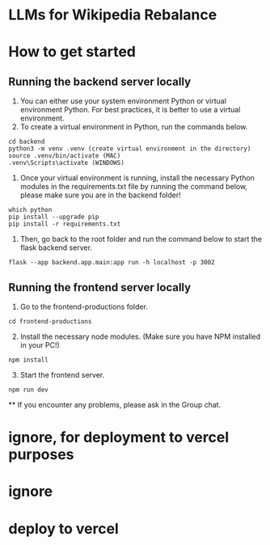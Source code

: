 # LLMs for Wikipedia Rebalance

# How to get started

## Running the backend server locally

1. You can either use your system environment Python or virtual environment Python. For best practices, it is better to use a virtual environment.
2. To create a virtual environment in Python, run the commands below.

```
cd backend
python3 -m venv .venv (create virtual environment in the directory)
source .venv/bin/activate (MAC)
.venv\Scripts\activate (WINDOWS)
```

1. Once your virtual environment is running, install the necessary Python modules in the requirements.txt file by running the command below, please make sure you are in the backend folder!

```
which python
pip install --upgrade pip
pip install -r requirements.txt
```

1. Then, go back to the root folder and run the command below to start the flask backend server.

```
flask --app backend.app.main:app run -h localhost -p 3002
```

## Running the frontend server locally

1. Go to the frontend-productions folder.

```
cd frontend-productions
```

2. Install the necessary node modules. (Make sure you have NPM installed in your PC!)

```
npm install
```

3. Start the frontend server.

```
npm run dev
```

\*\* If you encounter any problems, please ask in the Group chat.

# ignore, for deployment to vercel purposes

# ignore

# deploy to vercel

